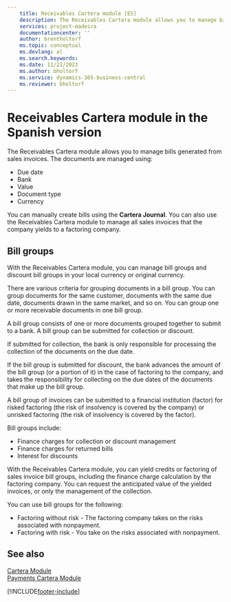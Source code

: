 ```yaml
---
    title: Receivables Cartera module [ES]
    description: The Receivables Cartera module allows you to manage bills generated from sales invoices using the Cartera Journal.
    services: project-madeira 
    documentationcenter: ''
    author: brentholtorf
    ms.topic: conceptual
    ms.devlang: al
    ms.search.keywords:
    ms.date: 11/21/2023
    ms.author: bholtorf
    ms.service: dynamics-365-business-central
    ms.reviewer: bholtorf
---
```

# Receivables Cartera module in the Spanish version
The Receivables Cartera module allows you to manage bills generated from sales invoices. The documents are managed using:  

- Due date  
- Bank  
- Value  
- Document type  
- Currency  

You can manually create bills using the **Cartera Journal**. You can also use the Receivables Cartera module to manage all sales invoices that the company yields to a factoring company.  

## Bill groups  
With the Receivables Cartera module, you can manage bill groups and discount bill groups in your local currency or original currency.  

There are various criteria for grouping documents in a bill group. You can group documents for the same customer, documents with the same due date, documents drawn in the same market, and so on. You can group one or more receivable documents in one bill group.  

A bill group consists of one or more documents grouped together to submit to a bank. A bill group can be submitted for collection or discount.  

If submitted for collection, the bank is only responsible for processing the collection of the documents on the due date.  

If the bill group is submitted for discount, the bank advances the amount of the bill group (or a portion of it) in the case of factoring to the company, and takes the responsibility for collecting on the due dates of the documents that make up the bill group.  

A bill group of invoices can be submitted to a financial institution (factor) for risked factoring (the risk of insolvency is covered by the company) or unrisked factoring (the risk of insolvency is covered by the factor).  

Bill groups include:  

- Finance charges for collection or discount management  
- Finance charges for returned bills  
- Interest for discounts  

With the Receivables Cartera module, you can yield credits or factoring of sales invoice bill groups, including the finance charge calculation by the factoring company. You can request the anticipated value of the yielded invoices, or only the management of the collection.  

You can use bill groups for the following:  

- Factoring without risk - The factoring company takes on the risks associated with nonpayment.  
- Factoring with risk - You take on the risks associated with nonpayment.  

## See also  
 [Cartera Module](cartera-module.md)   
 [Payments Cartera Module](payments-cartera-module.md)


[!INCLUDE[footer-include](../../includes/footer-banner.md)]